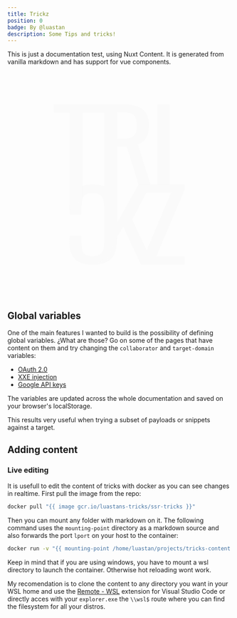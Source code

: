 ```yaml
---
title: Trickz
position: 0
badge: By @luastan
description: Some Tips and tricks!
---
```


This is just a documentation test, using Nuxt Content. It is generated from vanilla markdown and has support for vue components.



<svg class="w-full" viewBox="0 0 1024 1024" fill="none" xmlns="http://www.w3.org/2000/svg">
<rect width="1024" height="1024" class="fill-gray-900"/>
<path d="M684.803 514V148.016H742.53V514H684.803Z" fill="#FAFAFA"/>
<path d="M388.259 512.91C417.889 512.91 440.973 518.211 457.511 528.814C473.704 539.416 485.073 553.701 491.619 571.666C497.821 589.632 500.922 609.659 500.922 631.748V758.097C500.922 782.248 497.821 803.306 491.619 821.272C485.073 839.237 473.704 853.08 457.511 862.799C440.973 872.813 417.889 877.819 388.259 877.819C362.075 877.819 341.403 873.696 326.244 865.45C310.74 857.203 299.715 845.422 293.168 830.107C286.278 814.792 282.832 796.385 282.832 774.885V746.611H338.13V771.792C338.13 785.046 338.991 796.679 340.714 806.693C342.092 817.001 346.226 824.953 353.117 830.549C360.008 836.145 371.55 838.943 387.743 838.943C404.28 838.943 416.339 835.85 423.919 829.665C431.498 823.775 436.494 815.234 438.906 804.042C440.973 793.145 442.007 780.333 442.007 765.607V623.796C442.007 605.831 440.284 591.546 436.839 580.944C433.393 570.635 427.708 563.273 419.784 558.855C411.86 554.437 401.179 552.228 387.743 552.228C371.894 552.228 360.525 555.173 353.634 561.064C346.743 567.249 342.437 575.642 340.714 586.245C338.991 596.848 338.13 609.218 338.13 623.354V649.085H282.832L282.832 623.354C282.832 601.56 285.933 582.269 292.135 565.481C298.336 548.988 309.017 536.029 324.176 526.605C339.336 517.475 360.697 512.91 388.259 512.91Z" fill="#FAFAFA"/>
<path d="M443.137 512.91L444.359 185.841H439.5V148H525.669C553.011 148 575.627 151.304 593.517 157.911C611.408 164.218 624.572 174.58 633.011 188.996C641.787 203.112 646.176 221.733 646.176 244.859C646.176 258.975 644.488 271.889 641.112 283.602C637.737 295.015 632.336 304.776 624.91 312.885C617.484 320.694 607.695 326.4 595.543 330.004L653.275 512.91V528.5H598.581V512.91L544.91 341.717H500.353L501.919 512.91H443.137ZM500.353 305.227H522.125C538.327 305.227 551.492 303.424 561.619 299.82C571.745 296.216 579.171 290.059 583.897 281.35C588.623 272.64 590.986 260.476 590.986 244.859C590.986 223.535 586.598 208.218 577.821 198.907C569.045 189.296 551.661 184.491 525.669 184.491H500.353V305.227Z" fill="#FAFAFA"/>
<path d="M390.945 877.819L446 849L443.137 512.91H501.919L501.919 685.003L598.674 512.91H653.294L570.064 673.74L666.819 877.819H609.598L528.969 706.627L501.919 748.975L454 854L390.945 877.819Z" fill="#FAFAFA"/>
<path d="M283.248 630.779V185.841H212V148H439.5H447.5V185.841H444.359H342.015V580.725L283.248 630.779Z" fill="#FAFAFA"/>
<path d="M623.819 877.819V841.33L747.593 549.415H631.62V512.926H810V535L679.465 841.33H810V877.819H623.819Z" fill="#FAFAFA"/>
<path d="M443 165H501V703H443V165Z" fill="#FAFAFA"/>
</svg>


## Global variables
One of the main features I wanted to build is the possibility of defining global variables. ¿What are those? Go on some of the pages that have content on them and try changing the `collaborator` and `target-domain` variables:

 - [OAuth 2.0](/web/advanced/oauth)
 - [XXE injection](/web/server-side/xxe#exploitation)
 - [Google API keys](/cloud/google/api-keys)

The variables are updated across the whole documentation and saved on your browser's localStorage. 

This results very useful when trying a subset of payloads or snippets against a target. 


## Adding content


### Live editing

It is usefull to edit the content of tricks with docker as you can see changes in realtime. First pull the image from the repo:

```bash
docker pull "{{ image gcr.io/luastans-tricks/ssr-tricks }}"
```

Then you can mount any folder with markdown on it. The following command uses the `mounting-point` directory as a markdown source and also forwards the port `lport` on your host to the container:


```bash
docker run -v "{{ mounting-point /home/luastan/projects/tricks-content }}:/app/content" -p "{{ lport 8080 }}:8080" --user root --entrypoint /usr/local/bin/yarn -it  "{{ image gcr.io/luastans-tricks/ssr-tricks }}" dev
```

Keep in mind that if you are using windows, you have to mount a wsl directory to launch the container. Otherwise hot reloading wont work. 

My recomendation is to clone the content to any directory you want in your WSL home and use the [Remote - WSL](https://marketplace.visualstudio.com/items?itemName=ms-vscode-remote.remote-wsl) extension for Visual Studio Code or directly acces with your `explorer.exe` the `\\wsl$` route where you can find the filesystem for all your distros.
